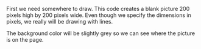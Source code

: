 First we need somewhere to draw. This code creates a blank picture 200 pixels high by 200 pixels wide. Even though we specify the dimensions in pixels, we really will be drawing with lines.

The background color will be slightly grey so we can see where the picture is on the page.
